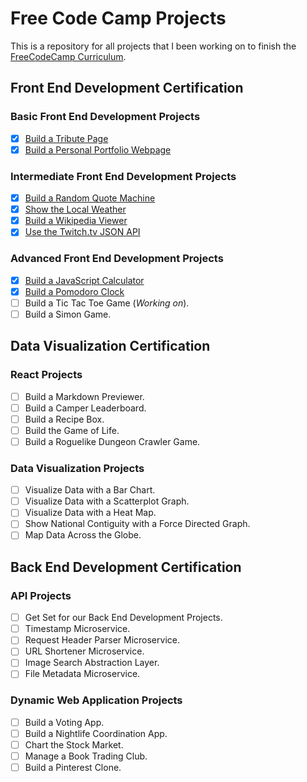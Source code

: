 # Free Code Camp Projects

This is a repository for all projects that I been working on to finish the [FreeCodeCamp Curriculum](https://www.freecodecamp.com).

## Front End Development Certification

### Basic Front End Development Projects

- [x] [Build a Tribute Page](https://github.com/cuent/FreeCodeCampProjects/tree/master/Fron%20End%20Development%20Certification/Basic%20Front%20End%20Development%20Projects/Build%20a%20Tribute%20Page)
- [x] [Build a Personal Portfolio Webpage](https://github.com/cuent/FreeCodeCampProjects/tree/master/Fron%20End%20Development%20Certification/Basic%20Front%20End%20Development%20Projects/Build%20a%20Personal%20Portfolio%20Webpage)

### Intermediate Front End Development Projects

- [x] [Build a Random Quote Machine](https://github.com/cuent/FreeCodeCampProjects/tree/master/Fron%20End%20Development%20Certification/Intermediate%20Front%20End%20Development%20Projects/Build%20a%20Random%20Quote%20Machine)
- [x] [Show the Local Weather](https://github.com/cuent/FreeCodeCampProjects/tree/master/Fron%20End%20Development%20Certification/Intermediate%20Front%20End%20Development%20Projects/Show%20the%20Local%20Weather)
- [x] [Build a Wikipedia Viewer](https://github.com/cuent/FreeCodeCampProjects/tree/master/Fron%20End%20Development%20Certification/Intermediate%20Front%20End%20Development%20Projects/Build%20a%20Wikipedia%20Viewer)
- [x] [Use the Twitch.tv JSON API](https://github.com/cuent/FreeCodeCampProjects/tree/master/Fron%20End%20Development%20Certification/Intermediate%20Front%20End%20Development%20Projects/Use%20the%20Twitchtv%20JSON%20API)

### Advanced Front End Development Projects

- [x]  [Build a JavaScript Calculator](https://github.com/cuent/FreeCodeCampProjects/tree/master/Fron%20End%20Development%20Certification/Advanced%20Front%20End%20Development%20Projects/Build%20a%20JavaScript%20Calculator)
- [x]  [Build a Pomodoro Clock](https://github.com/cuent/FreeCodeCampProjects/tree/master/Fron%20End%20Development%20Certification/Advanced%20Front%20End%20Development%20Projects/Build%20a%20Pomodoro%20Clock)
- [ ]  Build a Tic Tac Toe Game (*Working on*).
- [ ]  Build a Simon Game.

## Data Visualization Certification

### React Projects


- [ ]  Build a Markdown Previewer.
- [ ]  Build a Camper Leaderboard.
- [ ]  Build a Recipe Box.
- [ ]  Build the Game of Life.
- [ ]  Build a Roguelike Dungeon Crawler Game.

### Data Visualization Projects

- [ ]  Visualize Data with a Bar Chart.
- [ ]  Visualize Data with a Scatterplot Graph.
- [ ]  Visualize Data with a Heat Map.
- [ ]  Show National Contiguity with a Force Directed Graph.
- [ ]  Map Data Across the Globe.

## Back End Development Certification

### API Projects

- [ ]  Get Set for our Back End Development Projects.
- [ ]  Timestamp Microservice.
- [ ]  Request Header Parser Microservice.
- [ ]  URL Shortener Microservice.
- [ ]  Image Search Abstraction Layer.
- [ ]  File Metadata Microservice.

### Dynamic Web Application Projects

- [ ]  Build a Voting App.
- [ ]  Build a Nightlife Coordination App.
- [ ]  Chart the Stock Market.
- [ ]  Manage a Book Trading Club.
- [ ]  Build a Pinterest Clone.
